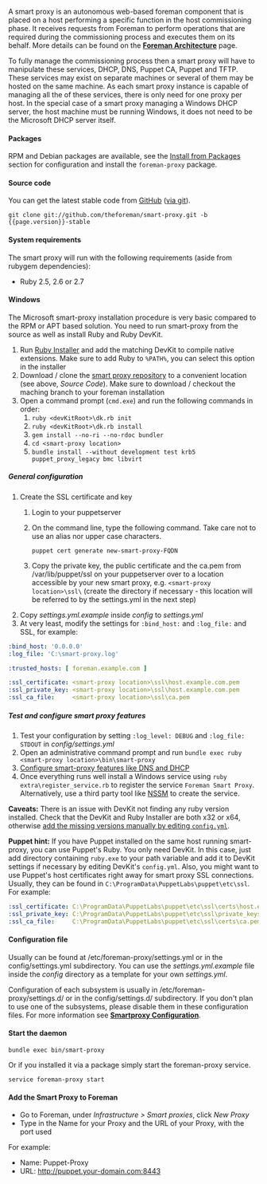
A smart proxy is an autonomous web-based foreman component that is placed on a host performing a specific function in the host commissioning phase.
It receives requests from Foreman to perform operations that are required
during the commissioning process and executes them on its behalf. More details
can be found on the [**Foreman Architecture**](manuals/{{page.version}}/index.html#ForemanArchitecture) page.

To fully manage the commissioning process then a smart proxy will have to manipulate these services, DHCP, DNS, Puppet CA, Puppet and TFTP. These services may exist on separate machines or several of them may be hosted on the same machine. As each smart proxy instance is capable of managing all the of these services, there is only need for one proxy per host.
In the special case of a smart proxy managing a Windows DHCP server, the host machine must be running Windows, it does not need to be the Microsoft DHCP server itself.

#### Packages

RPM and Debian packages are available, see the [Install from Packages](manuals/{{page.version}}/index.html#3.3InstallFromPackages) section for configuration and install the `foreman-proxy` package.

#### Source code

You can get the latest stable code from [GitHub](https://github.com/theforeman/smart-proxy) ([via git](git://github.com/theforeman/smart-proxy.git)).

```
git clone git://github.com/theforeman/smart-proxy.git -b {{page.version}}-stable
```

#### System requirements

The smart proxy will run with the following requirements (aside from rubygem dependencies):

* Ruby 2.5, 2.6 or 2.7

#### Windows
The Microsoft smart-proxy installation procedure is very basic compared to the RPM or APT based solution. You need to run smart-proxy from the source as well as install Ruby and Ruby DevKit.

1. Run [Ruby Installer](http://rubyinstaller.org/downloads/) and add the matching DevKit to compile native extensions. Make sure to add Ruby to `%PATH%`, you can select this option in the installer
1. Download / clone the [smart proxy repository](https://github.com/theforeman/smart-proxy) to a convenient location (see above, _Source Code_). Make sure to download / checkout the maching branch to your foreman installation
1. Open a command prompt (`cmd.exe`) and run the following commands in order:
    1. `ruby <devKitRoot>\dk.rb init`
    1. `ruby <devKitRoot>\dk.rb install`
    1. `gem install --no-ri --no-rdoc bundler`
    1. `cd <smart-proxy location>`
    1. `bundle install --without development test krb5 puppet_proxy_legacy bmc libvirt`

##### General configuration
1. Create the SSL certificate and key
    1. Login to your puppetserver
    1. On the command line, type the following command. Take care not to use an alias nor upper case characters.

           puppet cert generate new-smart-proxy-FQDN

    1. Copy the private key, the public certificate and the ca.pem from /var/lib/puppet/ssl on your puppetserver over to a location accessible by your new smart proxy, e.g. `<smart-proxy location>\ssl\` (create the directory if necessary - this location will be referred to by the settings.yml in the next step)
1. Copy *settings.yml.example* inside *config* to *settings.yml*
1. At very least, modify the settings for `:bind_host:` and `:log_file:` and SSL, for example:

```yaml
:bind_host: '0.0.0.0'
:log_file: 'C:\smart-proxy.log'

:trusted_hosts: [ foreman.example.com ]

:ssl_certificate: <smart-proxy location>\ssl\host.example.com.pem
:ssl_private_key: <smart-proxy location>\ssl\host.example.com.pem
:ssl_ca_file:     <smart-proxy location>\ssl\ca.pem
```

##### Test and configure smart proxy features
1. Test your configuration by setting `:log_level: DEBUG` and `:log_file: STDOUT` in *config/settings.yml*
1. Open an administrative command prompt and run `bundle exec ruby <smart-proxy location>\bin\smart-proxy`
1. [Configure smart-proxy features like DNS and DHCP](manuals/{{page.version}}/index.html#4.3.2SmartProxySettings)
1. Once everything runs well install a Windows service using `ruby extra\register_service.rb` to register the service `Foreman Smart Proxy`. Alternatively, use a third party tool like [NSSM](https://nssm.cc/) to create the service.

__Caveats:__ There is an issue with DevKit not finding any ruby version installed. Check that the DevKit and Ruby Installer are both x32 or x64, otherwise [add the missing versions manually by editing `config.yml`](https://github.com/oneclick/rubyinstaller/wiki/Development-Kit#4-run-installation-scripts).

__Puppet hint:__ If you have Puppet installed on the same host running smart-proxy, you can use Puppet's Ruby. You only need DevKit. In this case, just add directory containing `ruby.exe` to your path variable and add it to DevKit settings if necessary by editing DevKit's `config.yml`. Also, you might want to use Puppet's host certificates right away for smart proxy SSL connections. Usually, they can be found in `C:\ProgramData\PuppetLabs\puppet\etc\ssl`. For example:

```yaml
:ssl_certificate: C:\ProgramData\PuppetLabs\puppet\etc\ssl\certs\host.example.com.pem
:ssl_private_key: C:\ProgramData\PuppetLabs\puppet\etc\ssl\private_keys\host.example.com.pem
:ssl_ca_file:     C:\ProgramData\PuppetLabs\puppet\etc\ssl\certs\ca.pem
```

#### Configuration file

Usually can be found at /etc/foreman-proxy/settings.yml or in the config/settings.yml subdirectory.
You can use the *settings.yml.example* file inside the *config* directory as a template for your own *settings.yml*.

Configuration of each subsystem is usually in /etc/foreman-proxy/settings.d/ or in the config/settings.d/ subdirectory.  If you don't plan to use one of the subsystems, please disable them in these configuration files. For more information see [**Smartproxy Configuration**](manuals/{{page.version}}/index.html#4.3.2SmartProxySettings).

#### Start the daemon

```
bundle exec bin/smart-proxy
```

Or if you installed it via a package simply start the foreman-proxy service.

```
service foreman-proxy start
```

#### Add the Smart Proxy to Foreman

* Go to Foreman, under *Infrastructure > Smart proxies*, click *New Proxy*
* Type in the Name for your Proxy and the URL of your Proxy, with the port used

For example:

* Name: Puppet-Proxy
* URL: http://puppet.your-domain.com:8443
